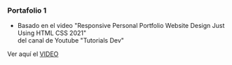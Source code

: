 ### Portafolio 1

- Basado en el video "Responsive Personal Portfolio Website Design Just Using HTML CSS 2021" <br> del canal de Youtube "Tutorials Dev"

Ver aquí el [VIDEO](https://www.youtube.com/watch?v=xq7DJYhhq9I&t=65s)

